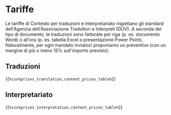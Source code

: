 # Tariffe

Le tariffe di Contesto per traduzioni e interpretariato rispettano gli standard dell'Agenzia dell'Associazione Traduttori e Interpreti (DÜV). A seconda del tipo di documento, le traduzioni sono fatturate per riga (p. es. documento Word) o all'ora (p. es. tabella Excel o presentazione Power Point). Naturalmente, per ogni mandato inviatoci proponiamo un preventivo (con un margine di più o meno 15% sull'importo previsto).


## Traduzioni

{{`%csv%prices_translation,content_prices_table%`}}

## Interpretariato

{{`%csv%prices_interpretation,content_prices_table%`}}
